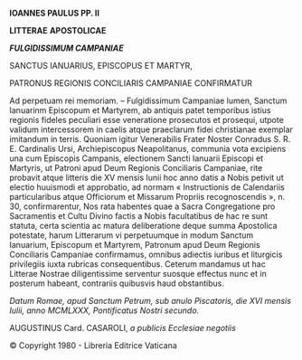**IOANNES PAULUS PP. II**

**LITTERAE** **APOSTOLICAE**

***FULGIDISSIMUM CAMPANIAE***

SANCTUS IANUARIUS, EPISCOPUS ET MARTYR,

PATRONUS REGIONIS CONCILIARIS CAMPANIAE CONFIRMATUR

Ad perpetuam rei memoriam. – Fulgidissimum Campaniae lumen, Sanctum Ianuarinm Episcopum et Martyrem, ab antiquis patet tempοribus istius regionis fideles peculiari esse veneratione prosecutos et prosequi, utpote validum intercessorem in caelis atque praeclarum fidei christianae exemplar imitandum in terris. Quοniam igitur Venerabilis Frater Noster Conradus S. R. E. Cardinalis Ursi, Archiepiscopus Neapolitanus, communia vota excipiens una cum Episcοpis Campanis, electionem Sancti Ianuarii Episcopi et Martyris, ut Patroni apud Deum Regionis Conciliaris Campaniae, rite probavit atque litteris die XV mensis Iunii hoc anno datis a Nobis petivit ut electio huuismοdi et approbatio, ad normam « Instructionis de Calendariis particularibus atque Officiorum et Missarum Propriis recognoscendis », n. 30, confirmarentur, Nos rata habentes quae a Sacra Congregatione pro Sacramentis et Cultu Divino factis a Nοbis facultatibus de hac re sunt statuta, certa scientia ac matura deliberatione deque summa Apostolica potestate, harum Litterarum vi perpetuumque in modum Sanctum Ianuarium, Εpiscopum et Martyrem, Patronum apud Deum Regionis Conciliaris Campaniae cοnfirmamus, omnibus adiectis iuribus et liturgicis privilegiis iuxta rubricas consequentibus. Ceterum mandamus ut hac Litterae Nostrae diligentissime serventur suosque effectus nunc et in posterum habeant, contrariis quibusvis haud obstantibus.

*Datum Romae, apud Sanctum Petrum, sub anulo Piscatoris, die XVI mensis Iulii, anno MCMLXXX, Pontificatus Nostri secundo.*

AUGUSTINUS Card. CASAROLI, *a publicis Ecclesiae negotiis*

© Copyright 1980 - Libreria Editrice Vaticana